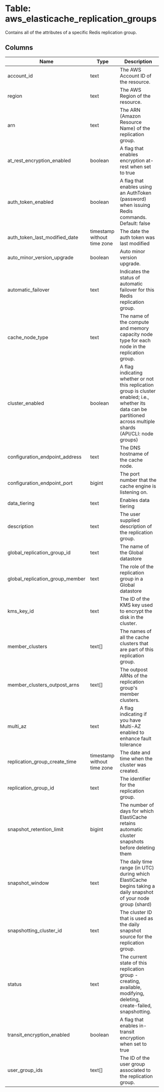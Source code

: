 
# Table: aws_elasticache_replication_groups
Contains all of the attributes of a specific Redis replication group.
## Columns
| Name        | Type           | Description  |
| ------------- | ------------- | -----  |
|account_id|text|The AWS Account ID of the resource.|
|region|text|The AWS Region of the resource.|
|arn|text|The ARN (Amazon Resource Name) of the replication group.|
|at_rest_encryption_enabled|boolean|A flag that enables encryption at-rest when set to true|
|auth_token_enabled|boolean|A flag that enables using an AuthToken (password) when issuing Redis commands. Default: false|
|auth_token_last_modified_date|timestamp without time zone|The date the auth token was last modified|
|auto_minor_version_upgrade|boolean|Auto minor version upgrade.|
|automatic_failover|text|Indicates the status of automatic failover for this Redis replication group.|
|cache_node_type|text|The name of the compute and memory capacity node type for each node in the replication group.|
|cluster_enabled|boolean|A flag indicating whether or not this replication group is cluster enabled; i.e., whether its data can be partitioned across multiple shards (API/CLI: node groups)|
|configuration_endpoint_address|text|The DNS hostname of the cache node.|
|configuration_endpoint_port|bigint|The port number that the cache engine is listening on.|
|data_tiering|text|Enables data tiering|
|description|text|The user supplied description of the replication group.|
|global_replication_group_id|text|The name of the Global datastore|
|global_replication_group_member|text|The role of the replication group in a Global datastore|
|kms_key_id|text|The ID of the KMS key used to encrypt the disk in the cluster.|
|member_clusters|text[]|The names of all the cache clusters that are part of this replication group.|
|member_clusters_outpost_arns|text[]|The outpost ARNs of the replication group's member clusters.|
|multi_az|text|A flag indicating if you have Multi-AZ enabled to enhance fault tolerance|
|replication_group_create_time|timestamp without time zone|The date and time when the cluster was created.|
|replication_group_id|text|The identifier for the replication group.|
|snapshot_retention_limit|bigint|The number of days for which ElastiCache retains automatic cluster snapshots before deleting them|
|snapshot_window|text|The daily time range (in UTC) during which ElastiCache begins taking a daily snapshot of your node group (shard)|
|snapshotting_cluster_id|text|The cluster ID that is used as the daily snapshot source for the replication group.|
|status|text|The current state of this replication group - creating, available, modifying, deleting, create-failed, snapshotting.|
|transit_encryption_enabled|boolean|A flag that enables in-transit encryption when set to true|
|user_group_ids|text[]|The ID of the user group associated to the replication group.|
